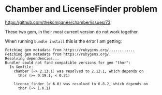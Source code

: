 # Chamber and LicenseFinder problem

https://github.com/thekompanee/chamber/issues/73

These two gem, in their most current version do not work together.

When running `bundle install` this is the error I am getting:

```
Fetching gem metadata from https://rubygems.org/............
Fetching gem metadata from https://rubygems.org/.
Resolving dependencies...
Bundler could not find compatible versions for gem "thor":
  In Gemfile:
    chamber (~> 2.13.1) was resolved to 2.13.1, which depends on
      thor (>= 0.19.1, < 0.21)

    license_finder (> 6.0) was resolved to 6.8.2, which depends on
      thor (~> 1.0.1)
```
